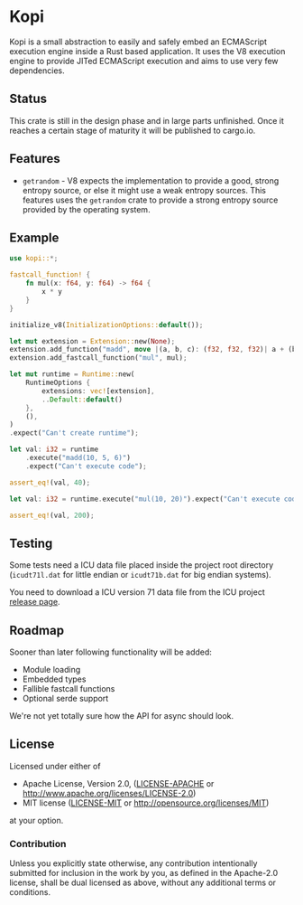 # Kopi

Kopi is a small abstraction to easily and safely embed an ECMAScript execution
engine inside a Rust based application. It uses the V8 execution engine to
provide JITed ECMAScript execution and aims to use very few dependencies.

## Status ##

This crate is still in the design phase and in large parts unfinished.
Once it reaches a certain stage of maturity it will be published to
cargo.io.

## Features

 * `getrandom` - V8 expects the implementation to provide a good, strong 
                 entropy source, or else it might use a weak entropy
                 sources. This features uses the `getrandom` crate to
                 provide a strong entropy source provided by the operating
                 system.

## Example

```rust
use kopi::*;

fastcall_function! {
    fn mul(x: f64, y: f64) -> f64 {
        x * y
    }
}

initialize_v8(InitializationOptions::default());

let mut extension = Extension::new(None);
extension.add_function("madd", move |(a, b, c): (f32, f32, f32)| a + (b * c));
extension.add_fastcall_function("mul", mul);

let mut runtime = Runtime::new(
    RuntimeOptions {
        extensions: vec![extension],
        ..Default::default()
    },
    (),
)
.expect("Can't create runtime");

let val: i32 = runtime
    .execute("madd(10, 5, 6)")
    .expect("Can't execute code");

assert_eq!(val, 40);

let val: i32 = runtime.execute("mul(10, 20)").expect("Can't execute code");

assert_eq!(val, 200);
```

## Testing

Some tests need a ICU data file placed inside the project root directory
(`icudt71l.dat` for little endian or `icudt71b.dat` for big endian systems).

You need to download a ICU version 71 data file from the ICU project [release page](https://github.com/unicode-org/icu/releases).

## Roadmap

Sooner than later following functionality will be added:

 * Module loading
 * Embedded types
 * Fallible fastcall functions
 * Optional serde support

We're not yet totally sure how the API for async should look. 

## License

Licensed under either of

 * Apache License, Version 2.0, ([LICENSE-APACHE](LICENSE-APACHE) or http://www.apache.org/licenses/LICENSE-2.0)
 * MIT license ([LICENSE-MIT](LICENSE-MIT) or http://opensource.org/licenses/MIT)

at your option.

### Contribution

Unless you explicitly state otherwise, any contribution intentionally
submitted for inclusion in the work by you, as defined in the
Apache-2.0 license, shall be dual licensed as above, without any
additional terms or conditions.
